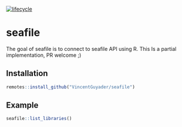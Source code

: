 
<!-- README.md is generated from README.Rmd. Please edit that file -->
[![lifecycle](https://img.shields.io/badge/lifecycle-experimental-orange.svg)](https://www.tidyverse.org/lifecycle/#experimental)

seafile
=======

The goal of seafile is to connect to seafile API using R. This Is a partial implementation, PR welcome ;)

Installation
------------

``` r
remotes::install_github("VincentGuyader/seafile")
```

Example
-------

``` r
seafile::list_libraries()
```
